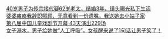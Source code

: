   
[40岁男子为传宗接代娶62岁老太，结婚3年，镜头曝光私下生活](http://www.dianyue.me/archives/098/0i7bhcuk14v3pt8g/)  
[婆婆瘫痪我辞职照顾，无意看到一份遗嘱，我送她去小姑子家](http://www.dianyue.me/archives/090/jbsvf1mnptftxxqr/)  
[第八届中国儿童戏剧节开幕 43天演出229场](http://www.dianyue.me/archives/399/aw9z0bnxg5nu41au/)  
[女子溺水，男子给她做“人工呼吸”，女孩醒来说了1句话让男子笑了！](http://www.dianyue.me/archives/093/op249rfoz4p062ke/)